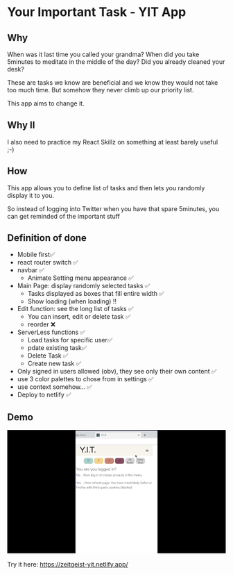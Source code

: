 # Your Important Task - YIT App

## Why

When was it last time you called your grandma? When did you take 5minutes to meditate in the middle of the day? Did you already cleaned your desk?

These are tasks we know are beneficial and we know they would not take too much time. But somehow they never climb up our priority list.

This app aims to change it.

## Why II

I also need to practice my React Skillz on something at least barely useful ;-)

## How

This app allows you to define list of tasks and then lets you randomly display it to you.

So instead of logging into Twitter when you have that spare 5minutes, you can get reminded of the important stuff

## Definition of done

- Mobile first✅
- react router switch ✅
- navbar ✅
  - Animate Setting menu appearance ✅
- Main Page: display randomly selected tasks ✅
  - Tasks displayed as boxes that fill entire width ✅
  - Show loading (when loading) !!
- Edit function: see the long list of tasks ✅
  - You can insert, edit or delete task ✅
  - reorder ❌
- ServerLess functions ✅
  - Load tasks for specific user✅
  - pdate existing task✅
  - Delete Task ✅
  - Create new task ✅
- Only signed in users allowed (obv), they see only their own content ✅
- use 3 color palettes to chose from in settings ✅
- use context somehow... ✅
- Deploy to netlify ✅

## Demo

<img src = "./YIT Demo.gif">

Try it here: <https://zeitgeist-yit.netlify.app/>
